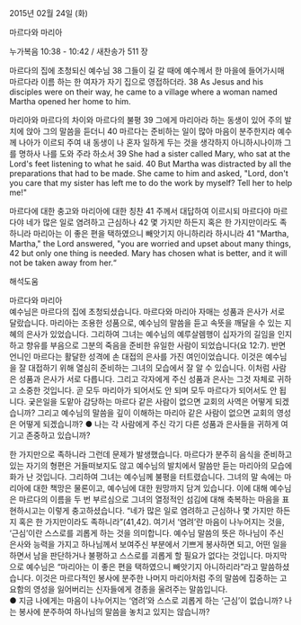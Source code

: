 2015년 02월 24일 (화)

마르다와 마리아 



누가복음 10:38 - 10:42 / 새찬송가 511 장


마르다의 집에 초청되신 예수님 
38 그들이 길 갈 때에 예수께서 한 마을에 들어가시매 마르다라 이름 하는 한 여자가 자기 집으로 영접하더라.
38 As Jesus and his disciples were on their way, he came to a village where a woman named Martha opened her home to him. 

마리아와 마르다의 차이와 마르다의 불평 
39 그에게 마리아라 하는 동생이 있어 주의 발치에 앉아 그의 말씀을 듣더니 40 마르다는 준비하는 일이 많아 마음이 분주한지라 예수께 나아가 이르되 주여 내 동생이 나 혼자 일하게 두는 것을 생각하지 아니하시나이까 그를 명하사 나를 도와 주라 하소서 
39 She had a sister called Mary, who sat at the Lord's feet listening to what he said. 40 But Martha was distracted by all the preparations that had to be made. She came to him and asked, "Lord, don't you care that my sister has left me to do the work by myself? Tell her to help me!" 

마르다에 대한 충고와 마리아에 대한 칭찬
41 주께서 대답하여 이르시되 마르다야 마르다야 네가 많은 일로 염려하고 근심하나 42 몇 가지만 하든지 혹은 한 가지만이라도 족하니라 마리아는 이 좋은 편을 택하였으니 빼앗기지 아니하리라 하시니라 
41 "Martha, Martha," the Lord answered, "you are worried and upset about many things, 42 but only one thing is needed. Mary has chosen what is better, and it will not be taken away from her.“

해석도움





마르다와 마리아  
예수님은 마르다의 집에 초청되셨습니다. 마르다와 마리아 자매는 성품과 은사가 서로 달랐습니다. 마리아는 조용한 성품으로, 예수님의 말씀을 듣고 속뜻을 깨달을 수 있는 지혜의 은사가 있었습니다. 그리하여 그녀는 예수님의 예루살렘행이 십자가의 길임을 인지하고 향유를 부음으로 그분의 죽음을 준비한 유일한 사람이 되었습니다(요 12:7). 반면 언니인 마르다는 활달한 성격에 손 대접의 은사를 가진 여인이었습니다. 이것은 예수님을 잘 대접하기 위해 열심히 준비하는 그녀의 모습에서 잘 알 수 있습니다. 이처럼 사람은 성품과 은사가 서로 다릅니다. 그리고 각자에게 주신 성품과 은사는 그것 자체로 귀하고 소중한 것입니다. 곧 모두 마리아가 되어서도 안 되며 모두 마르다가 되어서도 안 됩니다. 궂은일을 도맡아 감당하는 마르다 같은 사람이 없으면 교회의 사역은 어떻게 되겠습니까? 그리고 예수님의 말씀을 깊이 이해하는 마리아 같은 사람이 없으면 교회의 영성은 어떻게 되겠습니까? 
● 나는 각 사람에게 주신 각기 다른 성품과 은사들을 귀하게 여기고 존중하고 있습니까? 

한 가지만으로 족하니라 
그런데 문제가 발생했습니다. 마르다가 분주히 음식을 준비하고 있는 자기의 형편은 거들떠보지도 않고 예수님의 발치에서 말씀만 듣는 마리아의 모습에 화가 난 것입니다. 그리하여 그녀는 예수님께 불평을 터트렸습니다. 그녀의 말 속에는 마리아에 대한 책망은 물론이고, 예수님에 대한 원망까지 담겨 있습니다. 이에 대해 예수님은 마르다의 이름을 두 번 부르심으로 그녀의 열정적인 섬김에 대해 축복하는 마음을 표현하시고는 이렇게 충고하셨습니다. “네가 많은 일로 염려하고 근심하나 몇 가지만 하든지 혹은 한 가지만이라도 족하니라”(41,42). 여기서 ‘염려’란 마음이 나누어지는 것을, ‘근심’이란 스스로를 괴롭게 하는 것을 의미합니다. 예수님 말씀의 뜻은 하나님이 주신 은사와 능력을 가지고 하나님께서 보여주신 부분에서 기쁘게 봉사하면 되고, 어떤 일을 하면서 남을 판단하거나 불평하고 스스로를 괴롭게 할 필요가 없다는 것입니다. 마지막으로 예수님은 “마리아는 이 좋은 편을 택하였으니 빼앗기지 아니하리라”라고 말씀하셨습니다. 이것은 마르다적인 봉사에 분주한 나머지 마리아처럼 주의 말씀에 집중하는 고요함의 영성을 잃어버리는 신자들에게 경종을 울려주는 말씀입니다.  
● 지금 나에게는 마음이 나누어지는 ‘염려’와 스스로 괴롭게 하는 ‘근심’이 없습니까? 나는 봉사에 분주하여 하나님의 말씀을 놓치고 있지는 않습니까?